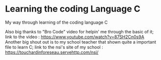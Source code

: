 # Learning the coding Language C
My way through learning of the coding language C


Also big thanks to "Bro Code" video for helpin' me through the basic of it;
link to the video : https://www.youtube.com/watch?v=87SH2Cn0s9A
Another big shout out is to my school teacher that shown quite a important file to learn C;
link to the nsi's site of my school : https://touchardinforeseau.servehttp.com/nsi/
